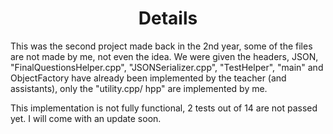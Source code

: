 <h1 align="center">
  Details
</h2>

This was the second project made back in the 2nd year, some of the files are not made by me, not even the idea. We were given the headers, JSON, "FinalQuestionsHelper.cpp", "JSONSerializer.cpp", "TestHelper", "main" and ObjectFactory have already been implemented by the teacher (and assistants), only the "utility.cpp/ hpp" are implemented by me.

This implementation is not fully functional, 2 tests out of 14 are not passed yet. I will come with an update soon.
